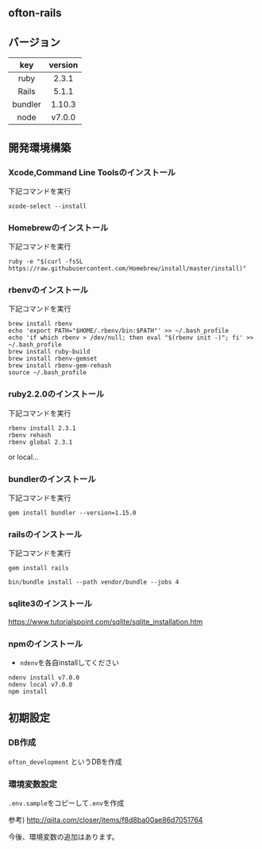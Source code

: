 ## ofton-rails

## バージョン

|key    |version |
|:-----:|:------:|
|ruby   | 2.3.1  |
|Rails  | 5.1.1  |
|bundler| 1.10.3 |
|node   | v7.0.0 |

## 開発環境構築

### Xcode,Command Line Toolsのインストール

下記コマンドを実行
```
xcode-select --install
```

### Homebrewのインストール

下記コマンドを実行
```
ruby -e "$(curl -fsSL https://raw.githubusercontent.com/Homebrew/install/master/install)"
```

### rbenvのインストール

下記コマンドを実行
```
brew install rbenv
echo 'export PATH="$HOME/.rbenv/bin:$PATH"' >> ~/.bash_profile
echo 'if which rbenv > /dev/null; then eval "$(rbenv init -)"; fi' >> ~/.bash_profile
brew install ruby-build
brew install rbenv-gemset
brew install rbenv-gem-rehash
source ~/.bash_profile
```

### ruby2.2.0のインストール
下記コマンドを実行
```
rbenv install 2.3.1
rbenv rehash
rbenv global 2.3.1
```
or local...

### bundlerのインストール
下記コマンドを実行
```
gem install bundler --version=1.15.0
```

### railsのインストール
下記コマンドを実行
```
gem install rails

bin/bundle install --path vendor/bundle --jobs 4
```

### sqlite3のインストール
https://www.tutorialspoint.com/sqlite/sqlite_installation.htm

### npmのインストール

- `ndenv`を各自installしてください

```
ndenv install v7.0.0
ndenv local v7.0.0
npm install
```


## 初期設定
### DB作成
`ofton_development` というDBを作成

### 環境変数設定
`.env.sample`をコピーして`.env`を作成

参考) http://qiita.com/closer/items/f8d8ba00ae86d7051764

今後、環境変数の追加はあります。
